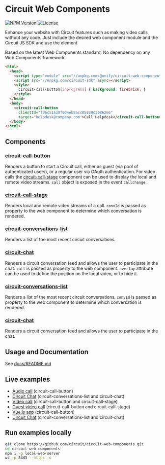 # Circuit Web Components

[![NPM Version](https://img.shields.io/npm/v/@unify/circuit-web-components.svg?style=flat)](https://www.npmjs.com/package/@unify/circuit-web-components)
[![License](https://img.shields.io/badge/License-Apache%202.0-blue.svg)](https://opensource.org/licenses/Apache-2.0)

Enhance your website with Circuit features such as making video calls without any code. Just include the desired web component module and the Circuit JS SDK and use the element.

Based on the latest Web Components standard. No dependency on any Web Components framework.

```html
<html>
  <head>
    <script type="module" src="//unpkg.com/@unify/circuit-web-components/circuit-call-button.js" defer></script>
    <script src="//unpkg.com/circuit-sdk" async></script>
    <style>
      circuit-call-button[inprogress] { background: firebrick; }
    </style>
  </head>
  <body>
    <circuit-call-button
      clientId="f06c51a30f0d4eb6acc05829c3e86266"
      target="helpdesk@company.com">Call Helpdesk</circuit-call-button>
  </body>
</html>
```

## Components

### [circuit-call-button](docs/circuit-call-button.md)
Renders a button to start a Circuit call, either as guest (via pool of authenticated users), or a regular user via OAuth authentication. For video calls the [circuit-call-stage](circuit-call-stage.md) component can be used to display the local and remote video streams. `call` object is exposed in the event `callchange`.


### [circuit-call-stage](docs/circuit-call-stage.md)
Renders local and remote video streams of a call. `convId` is passed as property to the web component to determine which conversation is rendered.


### [circuit-conversations-list](docs/circuit-conversations-list.md)
Renders a list of the most recent circuit conversations. 


### [circuit-chat](docs/circuit-chat.md)
Renders a circuit conversation feed and allows the user to participate in the chat. `call` is passed as property to the web component. `overlay` attribute can be used to define the position on the local video, or to hide it.


### [circuit-conversations-list](docs/circuit-conversations-list.md)
Renders a list of the most recent circuit conversations. `convId` is passed as property to the web component to determine which conversation is rendered.


### [circuit-chat](docs/circuit-chat.md)
Renders a circuit conversation feed and allows the user to participate in the chat.

## Usage and Documentation
See [docs/README.md](docs/README.md)

## Live examples
* [Audio call](https://raw.githack.com/circuit/circuit-web-components/master/examples/audioCall.html) (circuit-call-button)
* [Circuit Chat](https://raw.githack.com/circuit/circuit-web-components/master/examples/chat.html) (circuit-conversations-list and circuit-chat)
* [Video call](https://raw.githack.com/circuit/circuit-web-components/master/examples/videoCall.html) (circuit-call-button and circuit-call-stage)
* [Guest video call](https://raw.githack.com/circuit/circuit-web-components/master/examples/guestCall.html) (circuit-call-button and circuit-call-stage)
* [Vue.js app](https://raw.githack.com/circuit/circuit-web-components/master/examples/vue.html) (circuit-call-button)
* [Circuit Chat](https://raw.githack.com/circuit/circuit-web-components/master/examples/chat.html) (circuit-conversations-list and circuit-chat)




## Run examples locally
```bash
git clone https://github.com/circuit/circuit-web-components.git
cd circuit-web-components
npm i -g local-web-server
ws -p 8443 --https -o
```
